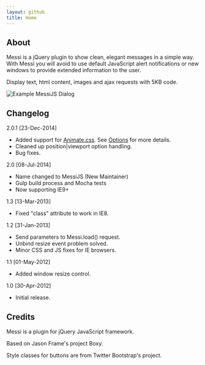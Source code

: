 ```yaml
---
layout: github
title: Home
---
```


About
-----

Messi is a jQuery plugin to show clean, elegant messages in a simple
way. With Messi you will avoid to use default JavaScript alert
notifications or new windows to provide extended information to the
user.

Display text, html content, images and ajax requests with 5KB code.

![Example MessiJS Dialog]({{site.baseurl}}/images/messijs.png "Example MessiJS Dialog")

Changelog
---------
2.0.1 [23-Dec-2014]

* Added support for [Animate.css](http://daneden.github.io/animate.css). See [Options](//messijs.github.io/MessiJS/options/) for more details.
* Cleaned up position|viewport option handling.
* Bug fixes.

2.0 [08-Jul-2014]

* Name changed to MessiJS (New Maintainer)
* Gulp build process and Mocha tests
* Now supporting IE9+

1.3 [13-Mar-2013]

* Fixed "class" attribute to work in IE8.

1.2 [31-Jan-2013]

* Send parameters to Messi.load() request.
* Unbind resize event problem solved.
* Minor CSS and JS fixes for IE browsers.

1.1 [01-May-2012]

* Added window resize control.

1.0 [30-Apr-2012]

* Initial release.

Credits
-------

Messi is a plugin for jQuery JavaScript framework.

Based on Jason Frame's project Boxy.

Style classes for buttons are from Twitter Bootstrap's project.

